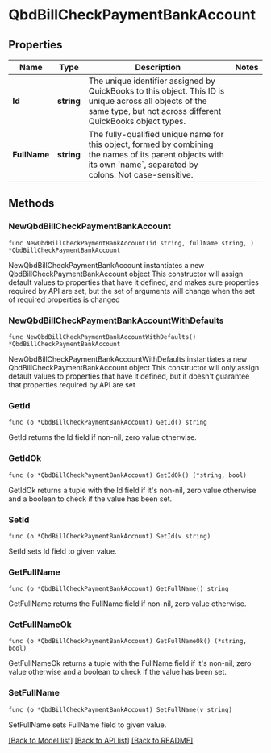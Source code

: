# QbdBillCheckPaymentBankAccount

## Properties

Name | Type | Description | Notes
------------ | ------------- | ------------- | -------------
**Id** | **string** | The unique identifier assigned by QuickBooks to this object. This ID is unique across all objects of the same type, but not across different QuickBooks object types. | 
**FullName** | **string** | The fully-qualified unique name for this object, formed by combining the names of its parent objects with its own &#x60;name&#x60;, separated by colons. Not case-sensitive. | 

## Methods

### NewQbdBillCheckPaymentBankAccount

`func NewQbdBillCheckPaymentBankAccount(id string, fullName string, ) *QbdBillCheckPaymentBankAccount`

NewQbdBillCheckPaymentBankAccount instantiates a new QbdBillCheckPaymentBankAccount object
This constructor will assign default values to properties that have it defined,
and makes sure properties required by API are set, but the set of arguments
will change when the set of required properties is changed

### NewQbdBillCheckPaymentBankAccountWithDefaults

`func NewQbdBillCheckPaymentBankAccountWithDefaults() *QbdBillCheckPaymentBankAccount`

NewQbdBillCheckPaymentBankAccountWithDefaults instantiates a new QbdBillCheckPaymentBankAccount object
This constructor will only assign default values to properties that have it defined,
but it doesn't guarantee that properties required by API are set

### GetId

`func (o *QbdBillCheckPaymentBankAccount) GetId() string`

GetId returns the Id field if non-nil, zero value otherwise.

### GetIdOk

`func (o *QbdBillCheckPaymentBankAccount) GetIdOk() (*string, bool)`

GetIdOk returns a tuple with the Id field if it's non-nil, zero value otherwise
and a boolean to check if the value has been set.

### SetId

`func (o *QbdBillCheckPaymentBankAccount) SetId(v string)`

SetId sets Id field to given value.


### GetFullName

`func (o *QbdBillCheckPaymentBankAccount) GetFullName() string`

GetFullName returns the FullName field if non-nil, zero value otherwise.

### GetFullNameOk

`func (o *QbdBillCheckPaymentBankAccount) GetFullNameOk() (*string, bool)`

GetFullNameOk returns a tuple with the FullName field if it's non-nil, zero value otherwise
and a boolean to check if the value has been set.

### SetFullName

`func (o *QbdBillCheckPaymentBankAccount) SetFullName(v string)`

SetFullName sets FullName field to given value.



[[Back to Model list]](../README.md#documentation-for-models) [[Back to API list]](../README.md#documentation-for-api-endpoints) [[Back to README]](../README.md)


